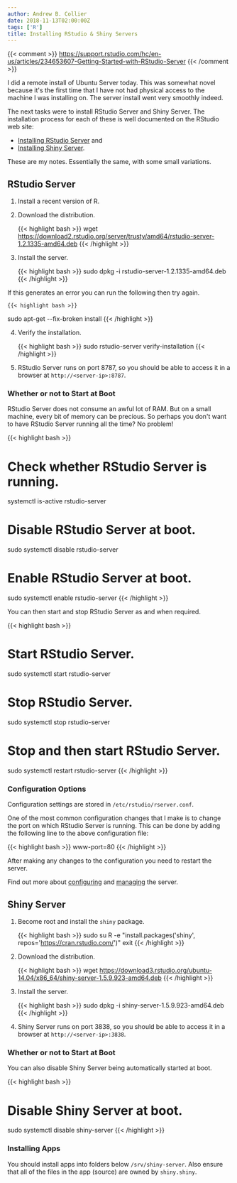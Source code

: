 ```yaml
---
author: Andrew B. Collier
date: 2018-11-13T02:00:00Z
tags: ['R']
title: Installing RStudio & Shiny Servers
---
```


{{< comment >}}
https://support.rstudio.com/hc/en-us/articles/234653607-Getting-Started-with-RStudio-Server
{{< /comment >}}

I did a remote install of Ubuntu Server today. This was somewhat novel because it's the first time that I have not had physical access to the machine I was installing on. The server install went very smoothly indeed.

The next tasks were to install RStudio Server and Shiny Server. The installation process for each of these is well documented on the RStudio web site:

- [Installing RStudio Server](https://www.rstudio.com/products/rstudio/download-server/) and
- [Installing Shiny Server](https://www.rstudio.com/products/shiny/download-server/).

These are my notes. Essentially the same, with some small variations.

## RStudio Server

1. Install a recent version of R.
2. Download the distribution.

	{{< highlight bash >}}
wget https://download2.rstudio.org/server/trusty/amd64/rstudio-server-1.2.1335-amd64.deb
{{< /highlight >}}

3. Install the server.

	{{< highlight bash >}}
sudo dpkg -i rstudio-server-1.2.1335-amd64.deb
{{< /highlight >}}

If this generates an error you can run the following then try again.

	{{< highlight bash >}}
sudo apt-get --fix-broken install
{{< /highlight >}}

4. Verify the installation.

	{{< highlight bash >}}
sudo rstudio-server verify-installation
{{< /highlight >}}

5. RStudio Server runs on port 8787, so you should be able to access it in a browser at `http://<server-ip>:8787`.

### Whether or not to Start at Boot

RStudio Server does not consume an awful lot of RAM. But on a small machine, every bit of memory can be precious. So perhaps you don't want to have RStudio Server running all the time? No problem!

{{< highlight bash >}}
# Check whether RStudio Server is running.
systemctl is-active rstudio-server

# Disable RStudio Server at boot.
sudo systemctl disable rstudio-server

# Enable RStudio Server at boot.
sudo systemctl enable rstudio-server
{{< /highlight >}}

You can then start and stop RStudio Server as and when required.

{{< highlight bash >}}
# Start RStudio Server.
sudo systemctl start rstudio-server

# Stop RStudio Server.
sudo systemctl stop rstudio-server

# Stop and then start RStudio Server.
sudo systemctl restart rstudio-server
{{< /highlight >}}

### Configuration Options

Configuration settings are stored in `/etc/rstudio/rserver.conf`.

One of the most common configuration changes that I make is to change the port on which RStudio Server is running. This can be done by adding the following line to the above configuration file:

{{< highlight bash >}}
www-port=80
{{< /highlight >}}

After making any changes to the configuration you need to restart the server.

Find out more about [configuring](https://support.rstudio.com/hc/en-us/articles/200552316-Configuring-the-Server) and [managing](https://support.rstudio.com/hc/en-us/articles/200532327-Managing-the-Server) the server.

## Shiny Server

1. Become root and install the `shiny` package.

	{{< highlight bash >}}
sudo su
R -e "install.packages('shiny', repos='https://cran.rstudio.com/')"
exit
{{< /highlight >}}

2. Download the distribution.

	{{< highlight bash >}}
wget https://download3.rstudio.org/ubuntu-14.04/x86_64/shiny-server-1.5.9.923-amd64.deb
{{< /highlight >}}

3. Install the server.

	{{< highlight bash >}}
sudo dpkg -i shiny-server-1.5.9.923-amd64.deb
{{< /highlight >}}

4. Shiny Server runs on port 3838, so you should be able to access it in a browser at `http://<server-ip>:3838`.

### Whether or not to Start at Boot

You can also disable Shiny Server being automatically started at boot.

{{< highlight bash >}}
# Disable Shiny Server at boot.
sudo systemctl disable shiny-server
{{< /highlight >}}

### Installing Apps

You should install apps into folders below `/srv/shiny-server`. Also ensure that all of the files in the app (source) are owned by `shiny.shiny`.

